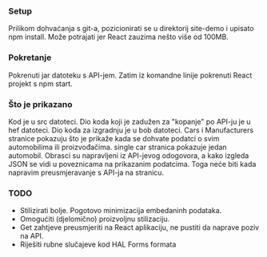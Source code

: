 ### Setup
Prilikom dohvaćanja s git-a, pozicionirati se u direktorij site-demo i upisato npm install. Može potrajati jer React zauzima nešto više od 100MB.

### Pokretanje
Pokrenuti jar datoteku s API-jem. Zatim iz komandne linije pokrenuti React projekt s npm start.

### Što je prikazano
Kod je u src datoteci. Dio koda koji je zadužen za "kopanje" po API-ju je u hef datoteci. Dio koda za izgradnju je u bob datoteci.
Cars i Manufacturers stranice pokazuju što je prikaže kada se dohvate podatci o svim automobilima ili proizvođačima.
single car stranica pokazuje jedan automobil.
Obrasci su napravljeni iz API-jevog odogovora, a kako izgleda JSON se vidi u poveznicama na prikazanim podatcima.
Toga neće biti kada napravim preusmjeravanje s API-ja na stranicu.

### TODO
- Stilizirati bolje. Pogotovo minimizacija embedaninh podataka.
- Omogućiti (djelomično) proizvoljnu stilizaciju.
- Get zahtjeve preusmjeriti na React aplikaciju, ne pustiti da naprave poziv na API.
- Riješiti rubne slučajeve kod HAL Forms formata
